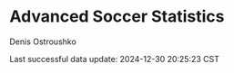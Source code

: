 # Advanced Soccer Statistics
Denis Ostroushko

<!-- gfm -->

Last successful data update: 2024-12-30 20:25:23 CST
